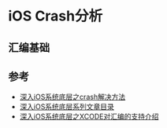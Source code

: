 # iOS Crash分析

## 汇编基础


## 参考
- [深入iOS系统底层之crash解决方法](https://www.jianshu.com/p/cf0945f9c1f8)
- [深入iOS系统底层系列文章目录](https://www.jianshu.com/p/139f0899335d)
- [深入iOS系统底层之XCODE对汇编的支持介绍](https://cloud.tencent.com/developer/article/1192667)
